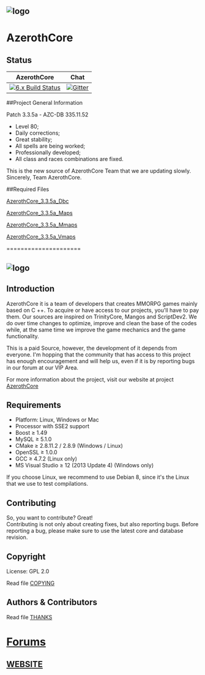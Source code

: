 ## ![logo](http://image.prntscr.com/image/a3c637052c5f430a9b587e0998444d72.jpg)
# AzerothCore


## Status

AzerothCore | Chat
:------------: | :------------:
[![6.x Build Status](https://travis-ci.org/Bodeguero/AzerothCore_3.3.5.svg?branch=master)](https://travis-ci.org/Bodeguero/AzerothCore_3.3.5) | [![Gitter](https://badges.gitter.im/azerothcore/azerothcore.svg)](https://gitter.im/azerothcore/azerothcore?utm_source=badge&utm_medium=badge&utm_campaign=pr-badge&utm_content=badge)


##Project General Information 

Patch 3.3.5a - AZC-DB 335.11.52

- Level 80;
- Daily corrections;
- Great stability;
- All spells are being worked;
- Professionally developed;
- All class and races combinations are fixed.

This is the new source of AzerothCore Team that we are updating slowly. Sincerely, Team AzerothCore.

##Required Files 

[AzerothCore_3.3.5a_Dbc](https://mega.nz/#!GxcQQD6Y!cHT74BaRzmobGd_pgvV0qt5m9YgTzScH1y7ZrRViEME)

[AzerothCore_3.3.5a_Maps](https://mega.nz/#!6xtx3Y5B!ZhaeQbEeZ2ksufA0utu5pEiNrbMiMtAef4ej-3fhi-I)

[AzerothCore_3.3.5a_Mmaps](https://mega.nz/#!X1d2mILC!qEllG_Rh9QZJlEfcJR6Sv9i8XbmAbkmkTolqJ3aOydc)

[AzerothCore_3.3.5a_Vmaps](https://mega.nz/#!vks1GALL!KE4ra8DtKYfeorEXsQ4jEoxkLVMRmjtltieCUceKmQs)

=====================

## ![logo](http://image.prntscr.com/image/a3c637052c5f430a9b587e0998444d72.jpg)


## Introduction

AzerothCore it is a team of developers that creates MMORPG games mainly based on C ++. To acquire or have access to our projects, you'll have to pay them. Our sources are inspired on TrinityCore, Mangos and ScriptDev2. We do over time changes to optimize, improve and clean the base of the codes while, at the same time we improve the game mechanics and the game functionality.

This is a paid Source, however, the development of it depends from everyone. I'm hopping that the community that has access to this project has enough encouragement and will help us, even if it is by reporting bugs in our forum at our VIP Area.

For more information about the project, visit our website at project [AzerothCore](http://www.azerothcore.org/)

## Requirements

+ Platform: Linux, Windows or Mac
+ Processor with SSE2 support
+ Boost ≥ 1.49
+ MySQL ≥ 5.1.0
+ CMake ≥ 2.8.11.2 / 2.8.9 (Windows / Linux)
+ OpenSSL ≥ 1.0.0
+ GCC ≥ 4.7.2 (Linux only)
+ MS Visual Studio ≥ 12 (2013 Update 4) (Windows only)

If you choose Linux, we recommend to use Debian 8, since it's the Linux that we use to test compilations.


## Contributing

So, you want to contribute? Great!  
Contributing is not only about creating fixes, but also reporting bugs. Before reporting a bug, please make sure to use the latest core and database revision.


## Copyright

License: GPL 2.0

Read file [COPYING](COPYING)


## Authors & Contributors

Read file [THANKS](https://github.com/AzerothCore/azerothcore-wotlk/graphs/contributors)


[Forums](http://azerothcore.altervista.org/forum/)
=======
## [WEBSITE](https://azerothcore.github.io/)
